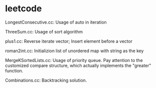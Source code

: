 leetcode
========

LongestConsecutive.cc: Usage of auto in iteration

ThreeSum.cc: Usage of sort algorithm

plus1.cc: Reverse iterate vector; Insert element before a vector

roman2int.cc: Initializion list of unordered map with string as the key

MergeKSortedLists.cc: Usage of priority queue. Pay attention to the customized
compare structure, which actually implements the "greater" function.

Combinations.cc: Backtracking solution.
